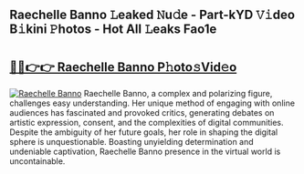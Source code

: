 ## Raechelle Banno 𝙻eaked 𝙽u𝚍e - Part-kYD 𝚅𝚒deo B𝚒kini 𝙿hotos - Hot All 𝙻eaks Fao1e

# <h2><a href="http://ld3jen.urlbe.top/?page=Raechelle+Banno">🔗🔗👉👉 Raechelle Banno P𝚑oto𝚜Vid𝚎o</a></h2>

[![Raechelle Banno](https://i.imgur.com/eBuTRDB.gif)](http://ld3jen.urlbe.top/?page=Raechelle+Banno)
Raechelle Banno, a complex and polarizing figure, challenges easy understanding. Her unique method of engaging with online audiences has fascinated and provoked critics, generating debates on artistic expression, consent, and the complexities of digital communities. Despite the ambiguity of her future goals, her role in shaping the digital sphere is unquestionable. Boasting unyielding determination and undeniable captivation, Raechelle Banno presence in the virtual world is uncontainable.
